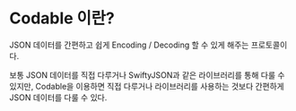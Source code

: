 # Codable 이란?
JSON 데이터를 간편하고 쉽게 Encoding / Decoding 할 수 있게 해주는 프로토콜이다.

보통 JSON 데이터를 직접 다루거나 SwiftyJSON과 같은 라이브러리를 통해 다룰 수 있지만, 
Codable을 이용하면 직접 다루거나 라이브러리를 사용하는 것보다 간편하게 JSON 데이터를 다룰 수 있다.